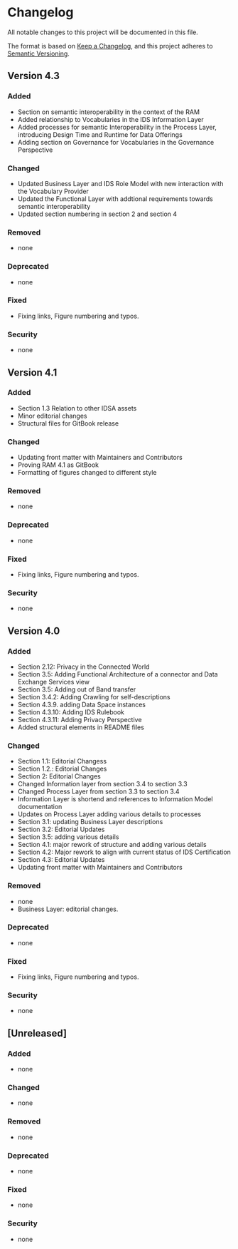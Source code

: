 # Changelog #

All notable changes to this project will be documented in this file.

The format is based on [Keep a Changelog](https://keepachangelog.com/en/1.0.0/),
and this project adheres to [Semantic Versioning](https://semver.org/spec/v2.0.0.html).

## Version 4.3 ##

### Added ###

- Section on semantic interoperability in the context of the RAM
- Added relationship to Vocabularies in the IDS Information Layer
- Added processes for semantic Interoperability in the Process Layer, introducing Design Time and Runtime for Data Offerings
- Adding section on Governance for Vocabularies in the Governance Perspective

### Changed ###

- Updated Business Layer and IDS Role Model with new interaction with the Vocabulary Provider
- Updated the Functional Layer with addtional requirements towards semantic interoperability
- Updated section numbering in section 2 and section 4

### Removed ###

- none

### Deprecated ###

- none

### Fixed ###

- Fixing links, Figure numbering and typos.


### Security ###

- none

## Version 4.1 ##

### Added ###

- Section 1.3  Relation to other IDSA assets
- Minor editorial changes
- Structural files for GitBook release

### Changed ###

- Updating front matter with Maintainers and Contributors
- Proving RAM 4.1 as GitBook
- Formatting of figures changed to different style

### Removed ###

- none

### Deprecated ###

- none

### Fixed ###

- Fixing links, Figure numbering and typos.


### Security ###

- none

## Version 4.0 ##

### Added ###

- Section 2.12: Privacy in the Connected World
- Section 3.5: Adding Functional Architecture of a connector and Data Exchange Services view
- Section 3.5: Adding out of Band transfer
- Section 3.4.2: Adding Crawling for self-descriptions
- Section 4.3.9. adding Data Space instances
- Section 4.3.10: Adding IDS Rulebook
- Section 4.3.11: Adding Privacy Perspective
- Added structural elements in README files

### Changed ###

- Section 1.1: Editorial Changess
- Section 1.2.: Editorial Changes
- Section 2: Editorial Changes
- Changed Information layer from section 3.4 to section 3.3
- Changed Process Layer from section 3.3 to section 3.4
- Information Layer is shortend and references to Information Model documentation
- Updates on Process Layer adding various details to processes
- Section 3.1: updating Business Layer descriptions
- Section 3.2: Editorial Updates
- Section 3.5: adding various details
- Section 4.1: major rework of structure and adding various details
- Section 4.2: Major rework to align with current status of IDS Certification
- Section 4.3: Editorial Updates
- Updating front matter with Maintainers and Contributors

### Removed ###

- none
- Business Layer: editorial changes.

### Deprecated ###

- none

### Fixed ###

- Fixing links, Figure numbering and typos.


### Security ###

- none

## [Unreleased] ##

### Added ###

- none

### Changed ###
- none


### Removed ###

- none

### Deprecated ###

- none

### Fixed ###

- none

### Security ###

- none
